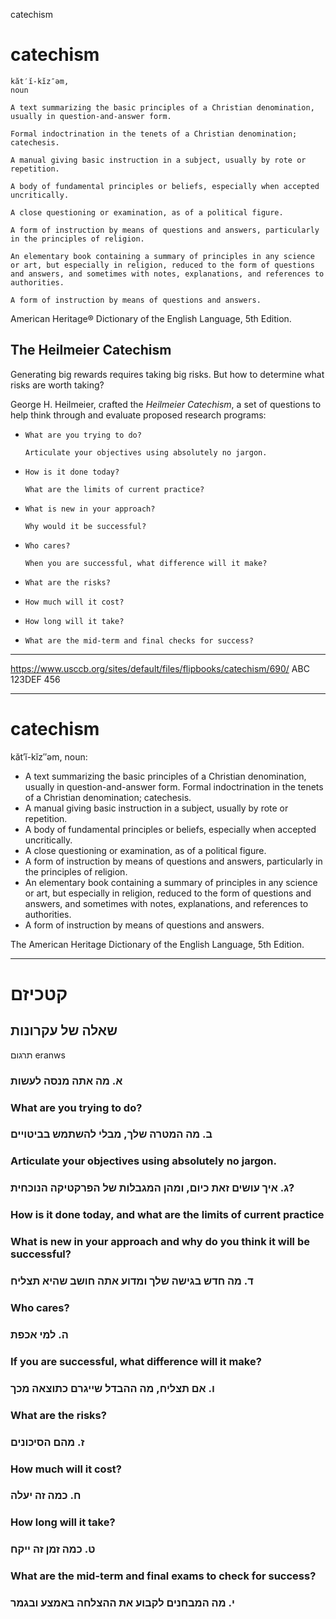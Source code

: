 catechism

# catechism

    kăt′ĭ-kĭz″əm, 
    noun

    A text summarizing the basic principles of a Christian denomination, usually in question-and-answer form.

    Formal indoctrination in the tenets of a Christian denomination; catechesis.

    A manual giving basic instruction in a subject, usually by rote or repetition.

    A body of fundamental principles or beliefs, especially when accepted uncritically.

    A close questioning or examination, as of a political figure.

    A form of instruction by means of questions and answers, particularly in the principles of religion.

    An elementary book containing a summary of principles in any science or art, but especially in religion, reduced to the form of questions and answers, and sometimes with notes, explanations, and references to authorities.

    A form of instruction by means of questions and answers.

American Heritage® Dictionary of the English Language, 5th Edition.


## The Heilmeier Catechism

Generating big rewards requires taking big risks. 
But how to determine what risks are worth taking?

George H. Heilmeier, crafted the *Heilmeier Catechism*, 
a set of questions to help think through and evaluate proposed research programs:


-     What are you trying to do?
      
      Articulate your objectives using absolutely no jargon.

-     How is it done today?
      
      What are the limits of current practice?

-     What is new in your approach?
      
      Why would it be successful?
-     Who cares? 

      When you are successful, what difference will it make?

-     What are the risks?
-     How much will it cost?
-     How long will it take?
-     What are the mid-term and final checks for success?

---


https://www.usccb.org/sites/default/files/flipbooks/catechism/690/
ABC 123DEF 456


---

# catechism
kăt′ĭ-kĭz″əm, noun:
- A text summarizing the basic principles of a Christian denomination, usually in question-and-answer form.
Formal indoctrination in the tenets of a Christian denomination; catechesis.
- A manual giving basic instruction in a subject, usually by rote or repetition.
- A body of fundamental principles or beliefs, especially when accepted uncritically.
- A close questioning or examination, as of a political figure.
- A form of instruction by means of questions and answers, particularly in the principles of religion.
- An elementary book containing a summary of principles in any science or art, but especially in religion, reduced to the form of questions and answers, and sometimes with notes, explanations, and references to authorities.
- A form of instruction by means of questions and answers.

The American Heritage Dictionary of the English Language, 5th Edition.

---

# קטכיזם
## שאלה של עקרונות

תרגום
eranws

### א. מה אתה מנסה לעשות
### What are you trying to do?

### ב. מה המטרה שלך, מבלי להשתמש בביטויים
### Articulate your objectives using absolutely no jargon. 

### ג.  איך עושים זאת כיום, ומהן המגבלות של הפרקטיקה הנוכחית?
### How is it done today, and what are the limits of current practice

### What is new in your approach and why do you think it will be successful?

### ד. מה חדש בגישה שלך ומדוע אתה חושב שהיא תצליח
<!-- [השיטה לא אתה] -->

### Who cares?
### ה. למי אכפת

### If you are successful, what difference will it make? 
### ו. אם תצליח, מה ההבדל שייגרם כתוצאה מכך
<!-- [לטוב ולרע] -->

### What are the risks? 
### ז. מהם הסיכונים

### How much will it cost? 
### ח. כמה זה יעלה

### How long will it take? 
### ט. כמה זמן זה ייקח

### What are the mid-term and final exams to check for success?
### י. מה המבחנים לקבוע את ההצלחה באמצע ובגמר



